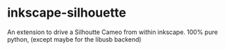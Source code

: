 inkscape-silhouette
===================

An extension to drive a Silhoutte Cameo from within inkscape.
100% pure python, (except maybe for the libusb backend)
